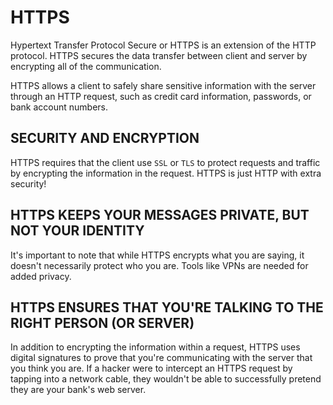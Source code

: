 # HTTPS

Hypertext Transfer Protocol Secure or HTTPS is an extension of the HTTP protocol. HTTPS secures the data transfer between client and server by encrypting all of the communication.

HTTPS allows a client to safely share sensitive information with the server through an HTTP request, such as credit card information, passwords, or bank account numbers.

## SECURITY AND ENCRYPTION

HTTPS requires that the client use `SSL` or `TLS` to protect requests and traffic by encrypting the information in the request. HTTPS is just HTTP with extra security!

## HTTPS KEEPS YOUR MESSAGES PRIVATE, BUT NOT YOUR IDENTITY

It's important to note that while HTTPS encrypts what you are saying, it doesn't necessarily protect who you are. Tools like VPNs are needed for added privacy.

## HTTPS ENSURES THAT YOU'RE TALKING TO THE RIGHT PERSON (OR SERVER)

In addition to encrypting the information within a request, HTTPS uses digital signatures to prove that you're communicating with the server that you think you are. If a hacker were to intercept an HTTPS request by tapping into a network cable, they wouldn't be able to successfully pretend they are your bank's web server.
